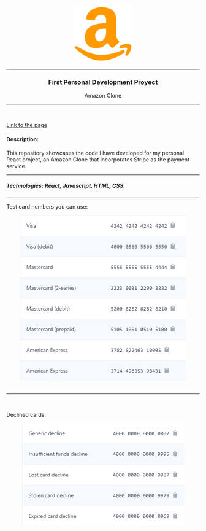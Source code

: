 <div align="center">
    <a href="https://steady-khapse-b1299b.netlify.app/">
        <img src="https://raw.githubusercontent.com/adrian98v/Amazon_Clone/main/src/assets/Amazon_image.png" alt="Descripción de la imagen" >
    </a>
    <hr>
    <h3>First Personal Development Proyect</h3>
    <p>Amazon Clone</p>
</div>

<hr>
<br>

<a href="https://steady-khapse-b1299b.netlify.app/">Link to the page </a>

<h4>Description:</h4>
<p>This repository showcases the code I have developed for my personal React project, an Amazon Clone that incorporates Stripe as the payment service.</p>

<hr>

<h5><strong>Technologies:</strong> React, Javascript, HTML, CSS.</h5>

<hr>

<p>Test card numbers you can use: </p>
<div align="center">
    <img src="https://raw.githubusercontent.com/adrian98v/Amazon_Clone/main/src/assets/Card_Numbers_Brands.png">
</div>
<br>
<hr>
<br>
<p>Declined cards: </p>
<div align="center">
    <img src="https://raw.githubusercontent.com/adrian98v/Amazon_Clone/main/src/assets/Declined_Cards.png">
</div>